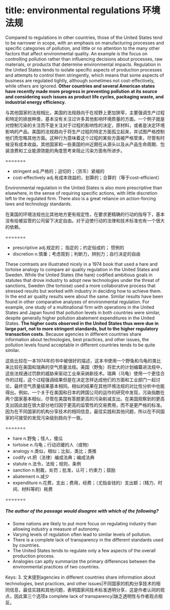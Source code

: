 title: environmental regulations 环境法规
=====
Compared to regulations in other countries, those of the United States tend to be narrower in scope, with an emphasis on manufacturing processes and specific categories of pollution, and little or no attention to the many other factors that affect environmental quality. An example is the focus on controlling pollution rather than influencing decisions about processes, raw materials, or products that determine environmental impacts. Regulation in the United States tends to isolate specific aspects of production processes and attempts to control them stringently, which means that some aspects of business are regulated tightly, although sometimes not cost-effectively, while others are ignored. <b>Other countries and several American states have recently made more progress in preventing pollution at its source and considering such issues as product life cycles, packaging waste, and industrial energy efficiency.</b>

与其他国家的法规相比，美国的法规趋向于在视野上更加狭窄，主要强调生产过程和特定的排放种类，基本没有关注过许多其他影响环境质量的方面。一个例子就是对控制污染的关注而不是关注对于过程的影响性的决定，原材料，或者是决定环境影响的产品。美国的法规趋向于将生产过程的特定方面孤立起来，并试图严格控制他们而忽略其他方面。这种行为意味着这个过程的某些方面被严格管束，尽管有时候没有成本收益。其他国家和一些美国的州近期在从源头以及从产品生命周期、包装浪费和工业能源效能的角度思考来阻止污染方面有所进步。

=======
* stringent  adj.严格的；迫切的；（货币）紧缩的
* cost-effectively adj.有成本效益的，划算的；合算的（等于cost-efficient）

Environmental regulation in the United States is also more prescriptive than elsewhere, in the sense of requiring specific actions, with little discretion left to the regulated firm. There also is a great reliance on action-forcing laws and technology standards.

在美国的环境法规也比其他地方更有规定性，在要求更精确的行动的指导下，基本没有给被监管的公司留下决定自由。对于迫使行动的法律和技术标准也有一个很大的依赖。

=======
* prescriptive adj.规定的； 指定的；约定俗成的； 惯例的
* discretion n.慎重；考虑周到；判断力，辨别力；自行决定的自由

These contrasts are illustrated nicely in a 1974 book that used a hare and tortoise analogy to compare air quality regulation in the United States and Sweden. While the United States (the hare) codified ambitious goals in statutes that drove industry to adopt new technologies under the threat of sanctions, Sweden (the tortoise) used a more collaborative process that stressed results but worked with industry in deciding how to achieve them. In the end air quality results were about the same. Similar results have been found in other comparative analyses of environmental regulation. For example, one study of a multinational firm with operations in the United States and Japan found that pollution levels in both countries were similar, despite generally higher pollution abatement expenditures in the United States. <b>The higher costs observed in the United States thus were due in large part, not to more stringent standards, but to the higher regulatory transaction costs.</b> Because agencies in different countries share information about technologies, best practices, and other issues, the pollution levels found acceptable in different countries tends to be quite similar.

这些比较在一本1974年的书中被很好的描述，这本书使用一个野兔和乌龟的类比来比较在美国和瑞典的空气质量法规。美国（野兔）将宏大的计划编纂进法规中，这些法规通过罚款的威胁来驱动工业来采纳新技术。瑞典（乌龟）使用一个更佳合作的过程，这个过程强调结果但是在决定怎样达成他们的方面和工业部门一起讨论。最终空气质量结果基本相同。相似的结果在其他环境法规的对比性分析中也能得出。例如，一个关于在美国和日本的跨国公司的运作的研究中发现，污染指数在两个国家基本相似，尽管在美国有答题更高的污染削减支出。在美国观察到的更高支出因此就在很大部分地归因于更高的监管性的交易费用，而不是更严格的标准。因为在不同国家的机构分享技术的相同信息，最佳实践和其他问题，所以在不同国家的可接受的发现污染级别趋向于一致。

=======
* hare n.野兔；怪人，傻瓜
* tortoise n.乌龟；行动迟缓的人（或物）
* analogy n.类似，相似；比拟，类比；类推 
* codify vt.把（法律）编成法典；编成法典
* statute n.法令，法规；规则，条例
* sanction n.制裁，处罚；批准，认可；约束力；鼓励
* abatement n.减少
* expenditure n.花费，支出；费用，经费；（尤指金钱的）支出额；（精力、时间、材料等的）耗费

=======
##### The author of the passage would disagree with which of the following?

* Some nations are likely to put more focus on regulating industry than allowing industry a measure of autonomy.
* Varying levels of regulation often lead to similar levels of pollution.
* There is a complete lack of transparency in the different standards used by countries.
* The United States tends to regulate only a few aspects of the overall production process.
* Analogies can aptly summarize the primary differences between the environmental practices of two countries.

Keys: 3. 文末提到agencies in different countries share information about technologies, best practices, and other issues|不同国家的机构分享技术的相同信息，最佳实践和其他问题，表明国家间技术标准透明分享，这是作者认同的观点，因此第三个选项a complete lack of transparency|缺乏透明性与作者观点相反。